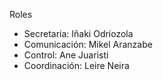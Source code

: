 Roles

- Secretaria: Iñaki Odriozola
- Comunicación: Mikel Aranzabe
- Control: Ane Juaristi
- Coordinación: Leire Neira